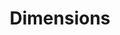 ---
layout: default
bigquery: https://console.cloud.google.com/bigquery?p=covid-19-dimensions-ai&page=table&d=data&t=publications
contributors: Digital Science, https://www.digital-science.com/
cost: Free for personal, non-commercial use.
description: Dimensions contains more than 100 million publications, ranging from
  articles published in scholarly journals, books and book chapters, to preprints
  and conference proceedings. All publications are contextualized with linked data
  sets, funding, publications, patents, clinical trials, and policy documents. You
  can also view associated categories, funders, institutions, and researcher profiles.
documentation: https://docs.dimensions.ai/bigquery/index.html
last_edit: 04/09/2022, 03:59:36
location: https://www.dimensions.ai/products/free/
maintained_by: Digital Science, https://www.digital-science.com/
schema_fields:
- links
- funding_amount
- volume
- funding_jpy
- start_date
- pmid
- funder_orgs
- date_online
- original_title
- parent_id
- license
- repository_name
- funding_gbp
- foa_number
- interventions
- date_imported_gbq
- abstract
- research_orgs
- name
- brief_title
- current_assignee_countries
- research_org_city_names
- eisbn
- funder_countries
- resulting_publication_ids
- original_assignee_orgs
- associated_publication_doi
- associated_grant_ids
- publication_year
- reference_ids
- publisher
- filing_status
- jurisdiction
- acronyms
- associated_publication_pmid
- current_assignee
- funder_org_cities
- funder_org_countries
- ipcr
- kind
- citation_string
- description
- research_org_state_codes
- created_date
- supporting_grant_ids
- publication_ids
- linkout
- funding_aud
- issue
- status
- category_hrcs_hc
- family_count
- inventor_names
- address
- funder_org_acronyms
- funding_usd
- end_date
- email_address
- cited_by_ids
- funding_chf
- funding_eur
- established
- types
- altmetrics
- proceedings_title
- filing_date
- family_id
- funding_cny
- conference
- conditions
- gender
- citations
- acknowledgements
- aliases
- concepts
- book_series_title
- id
- funder_org
- mesh_terms
- embargo_date
- arxiv_id
- clinical_trial_ids
- doi
- date_print
- category_bra
- acronym
- citations_count
- registry
- date_inserted
- language
- filing_year
- original_assignee_countries
- expiration_date
- book_title
- editors
- category_hra
- research_org_countries
- research_org_country_names
- grant_number
- active_years
- category_rcdc
- authors
- category_for
- date_normal
- funding_cad
- current_assignee_orgs
- family_members_ids
- open_access_categories_v2
- year
- research_org_cities
- category_hrcs_rac
- category_sdg
- assignee_countries
- repository_id
- end_year
- legal_status
- date_modified
- journal
- organisation_details
- funding_nzd
- granted_year
- isbn
- start_year
- repository_url
- legal_events
- funding_currency
- original_abstract
- open_access_categories
- funder_org_state_codes
- granted_date
- labels
- research_org_state_names
- journal_lists
- metrics
- date
- pages
- source_id
- pmcid
- phase
- external_ids
- funding_details
- category_uoa
- associated_publication_arxiv_id
- expiration_year
- cpc
- associated_publication_id
- priority_date
- title
- categories
- type
- relationships
- publication_date
- assignee_orgs
- investigators
- patent_ids
- researcher_ids
- resulting_publication_doi
- mesh_headings
- application_number
- wikipedia_url
- category_icrp_ct
- original_assignee
- subtitles
- category_icrp_cso
- priority_year
shortname: dimensions
tags:
- scholarly literature
- patents
- funding
- clinical trials
- academic profiles
terms_of_use: 'Use of both the Dimensions COVID-19 dataset and full Dimensions dataset
  are subject to the Dimensions Terms of use: https://www.dimensions.ai/policies-terms-legal '
title: Dimensions
uuid: dcff88bd-fe6b-4fdb-8159-809bf9d7bc1c
---